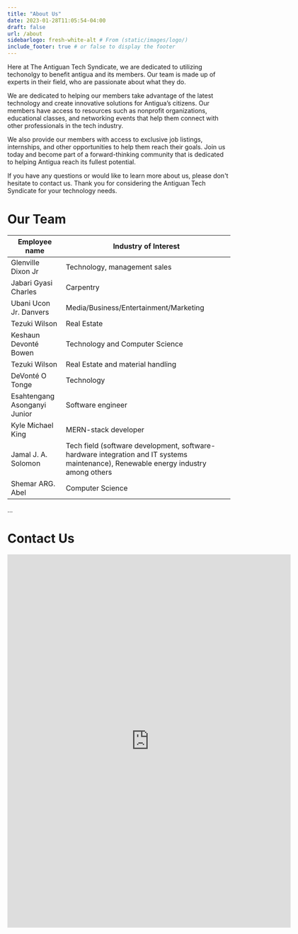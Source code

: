 ```yaml
---
title: "About Us"
date: 2023-01-28T11:05:54-04:00
draft: false
url: /about
sidebarlogo: fresh-white-alt # From (static/images/logo/)
include_footer: true # or false to display the footer
---
```

<p>
Here at The Antiguan Tech Syndicate, we are dedicated to utilizing techonolgy to benefit antigua and its members. Our team is made up of experts in their field, who are passionate about what they do.
</p>
<p>
We are dedicated to helping our members take advantage of the latest technology and create innovative solutions for Antigua’s citizens. Our members have access to resources such as nonprofit organizations, educational classes, and networking events that help them connect with other professionals in the tech industry. 
</p>
<p>
We also provide our members with access to exclusive job listings, internships, and other opportunities to help them reach their goals. Join us today and become part of a forward-thinking community that is dedicated to helping Antigua reach its fullest potential.
</p>

If you have any questions or would like to learn more about us, please don't hesitate to contact us.
Thank you for considering the Antiguan Tech Syndicate for your technology needs.

# Our Team
<table><thead><tr><th>Employee name</th><th>Industry of Interest</th></tr></thead><tbody><tr><td>Glenville Dixon Jr</td><td>Technology, management sales</td></tr><tr><td>Jabari Gyasi Charles</td><td>Carpentry</td></tr><tr><td>Ubani Ucon Jr. Danvers</td><td>Media/Business/Entertainment/Marketing</td></tr><tr><td>Tezuki Wilson</td><td>Real Estate</td></tr><tr><td>Keshaun Devonté Bowen</td><td>Technology and Computer Science</td></tr><tr><td>Tezuki Wilson</td><td>Real Estate and material handling</td></tr><tr><td>DeVonté O Tonge</td><td>Technology</td></tr><tr><td>Esahtengang Asonganyi Junior</td><td>Software engineer</td></tr><tr><td>Kyle Michael King</td><td>MERN-stack developer</td></tr><tr><td>Jamal J. A. Solomon</td><td>Tech field (software development, software-hardware integration and IT systems maintenance), Renewable energy industry among others</td></tr><tr><td>Shemar ARG. Abel</td><td>Computer Science</td></tr></tbody></table>

...

# Contact Us
<html>
    <center> 
        <iframe src="https://docs.google.com/forms/d/e/1FAIpQLSffA2Ywh_qnB0tWp7ESReB4kKfHDTWnBme8f0e8-BlY-i1n-w/viewform?embedded=true" width="640" height="844" frameborder="0" marginheight="0" marginwidth="0">Loading…</iframe>
    </center>
</html>